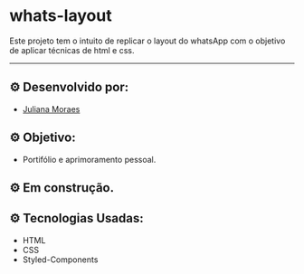 # whats-layout

Este projeto tem o intuito de replicar o layout do whatsApp com o objetivo de aplicar técnicas de html e css.

<hr/>

## ⚙️ Desenvolvido por: 
- [Juliana Moraes](https://github.com/jhmoraes)

## ⚙️ Objetivo:
- Portifólio e aprimoramento pessoal.

## ⚙️ Em construção.

## ⚙️ Tecnologias Usadas:
- HTML
- CSS
- Styled-Components
